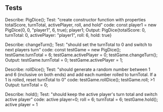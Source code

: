 ## Tests
Describe: PigDice();
Test: "create constructor function with properties totalScore, turnTotal, activePlayer, roll, and hold"
code: const player1 = new PigDice(0, 0, "player1", 6, true);
      player1;
Output: PigDice{totalScore: 0, turnTotal: 0, activePlayer: "player1", roll: 6, hold: true}

Describe: changeTurn();
Test: "should set the turnTotal to 0 and switch to next players turn"
code: const testGame = new PigDice();
      testGame.turnTotal = 6;
      testGame.activePlayer = 0;
      testGame.changeTurn();
Output: testGame.turnTotal = 0; 
        testGame.activePlayer = 1;

Describe: rollDice();
Test: "should generate a random number between 1 and 6 (inclusive on both ends) and add each number rolled to turnTotal. If a 1 is rolled, reset turnTotal to 0"
code: testGame.rollDice();
      testGame.roll; >1
Output: turnTotal = 0;

Describe: hold();
Test: "should keep the active player's turn total and switch active player"
code: active player=0;
      roll = 6;
      turnTotal = 6; 
      testGame.hold();
      active player = 1 
